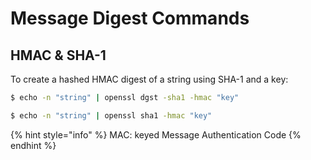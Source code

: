# Message Digest Commands

## HMAC & SHA-1

To create a hashed HMAC digest of a string using SHA-1 and a key:

```bash
$ echo -n "string" | openssl dgst -sha1 -hmac "key"
```

```bash
$ echo -n "string" | openssl sha1 -hmac "key"
```

{% hint style="info" %}
MAC: keyed Message Authentication Code
{% endhint %}

